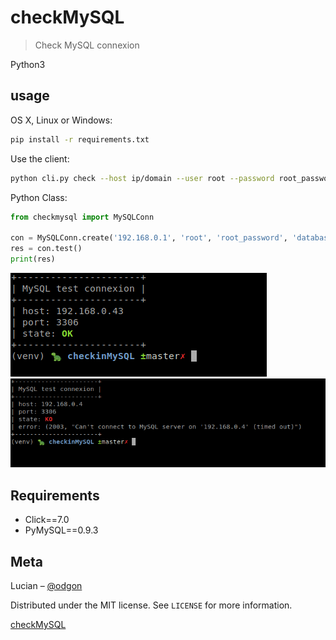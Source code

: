 # checkMySQL
> Check MySQL connexion

Python3

## usage

OS X, Linux or Windows:

```sh
pip install -r requirements.txt
```

Use the client:

```sh
python cli.py check --host ip/domain --user root --password root_password --db database_name
```

Python Class:

```python
from checkmysql import MySQLConn

con = MySQLConn.create('192.168.0.1', 'root', 'root_password', 'database_name', 3306)
res = con.test()
print(res)
```

![](screens/ok.png)
![](screens/ko.png)


## Requirements

* Click==7.0
* PyMySQL==0.9.3

## Meta

Lucian – [@odgon](https://twitter.com/odgon)

Distributed under the MIT license. See ``LICENSE`` for more information.

[checkMySQL](https://github.com/odgon/checkMySQL)